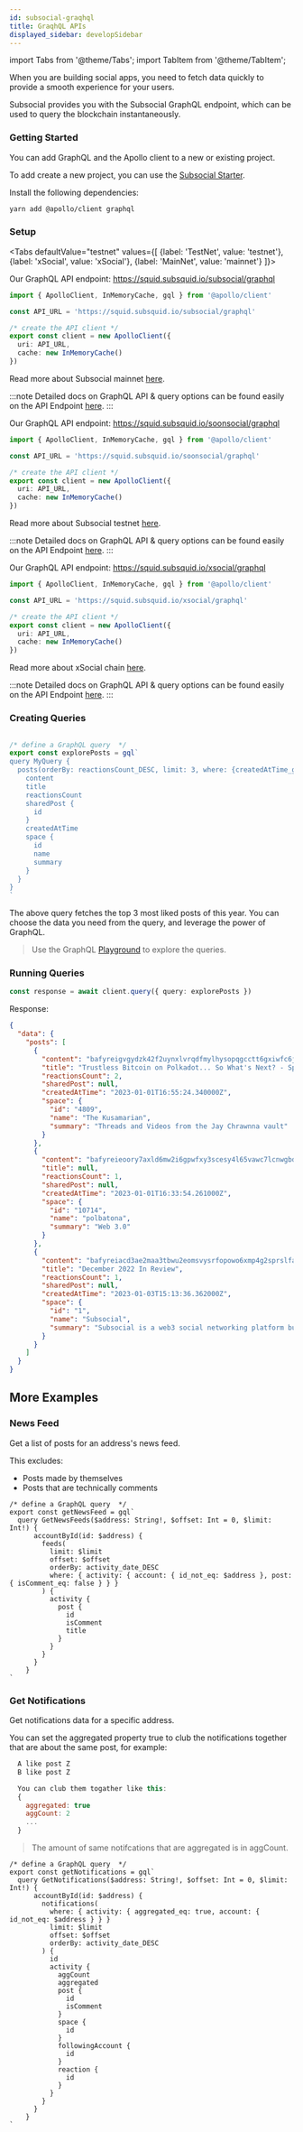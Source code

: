 ```yaml
---
id: subsocial-graqhql
title: GraqhQL APIs
displayed_sidebar: developSidebar
---
```


<head>
  <title>Configuring The GraphQL API client for Subsocial</title>
</head>

import Tabs from '@theme/Tabs';
import TabItem from '@theme/TabItem';

When you are building social apps, you need to fetch data quickly to provide a smooth experience for your users.

Subsocial provides you with the Subsocial GraphQL endpoint, which can be used to query the blockchain instantaneously.

### Getting Started

You can add GraphQL and the Apollo client to a new or existing project.

To add create a new project, you can use the [Subsocial Starter](/docs/develop/developer-quickstart).

Install the following dependencies:

```bash
yarn add @apollo/client graphql
```

### Setup


<Tabs
defaultValue="testnet"
values={[
{label: 'TestNet', value: 'testnet'},
{label: 'xSocial', value: 'xSocial'},
{label: 'MainNet', value: 'mainnet'}
]}>
<TabItem value="mainnet">

Our GraphQL API endpoint: 
https://squid.subsquid.io/subsocial/graphql

```ts
import { ApolloClient, InMemoryCache, gql } from '@apollo/client'

const API_URL = 'https://squid.subsquid.io/subsocial/graphql'

/* create the API client */
export const client = new ApolloClient({
  uri: API_URL,
  cache: new InMemoryCache()
})
```

Read more about Subsocial mainnet [here](/docs/develop/mainnet).

:::note
Detailed docs on GraphQL API & query options can be found easily on the API Endpoint [here](https://squid.subsquid.io/subsocial/graphql).
:::

  </TabItem>
  <TabItem value="testnet">

Our GraphQL API endpoint: 
https://squid.subsquid.io/soonsocial/graphql

```ts
import { ApolloClient, InMemoryCache, gql } from '@apollo/client'

const API_URL = 'https://squid.subsquid.io/soonsocial/graphql'

/* create the API client */
export const client = new ApolloClient({
  uri: API_URL,
  cache: new InMemoryCache()
})
```

Read more about Subsocial testnet [here](/docs/develop/testnet).

:::note
Detailed docs on GraphQL API & query options can be found easily on the API Endpoint [here](https://squid.subsquid.io/soonsocial/graphql).
:::

  </TabItem>
  <TabItem value="xSocial">

Our GraphQL API endpoint: 
https://squid.subsquid.io/xsocial/graphql

```ts
import { ApolloClient, InMemoryCache, gql } from '@apollo/client'

const API_URL = 'https://squid.subsquid.io/xsocial/graphql'

/* create the API client */
export const client = new ApolloClient({
  uri: API_URL,
  cache: new InMemoryCache()
})
```

Read more about xSocial chain [here](/docs/develop/xSocial).

:::note
Detailed docs on GraphQL API & query options can be found easily on the API Endpoint [here](https://squid.subsquid.io/xsocial/graphql).
:::

  </TabItem>
</Tabs>


### Creating Queries

```ts

/* define a GraphQL query  */
export const explorePosts = gql`
query MyQuery {
  posts(orderBy: reactionsCount_DESC, limit: 3, where: {createdAtTime_gt: "2023-01-01T00:00:00.000000Z"}) {
    content
    title
    reactionsCount
    sharedPost {
      id
    }
    createdAtTime
    space {
      id
      name
      summary
    }
  }
}
`
```

The above query fetches the top 3 most liked posts of this year. 
You can choose the data you need from the query, and leverage the power of GraphQL.

> Use the GraphQL [Playground](https://squid.subsquid.io/subsocial/graphql) to explore the queries. 


### Running Queries

```ts
const response = await client.query({ query: explorePosts })
```

Response:
```json
{
  "data": {
    "posts": [
      {
        "content": "bafyreigvgydzk42f2uynxlvrqdfmylhysopqgcctt6gxiwfc6jbmc5z73i",
        "title": "Trustless Bitcoin on Polkadot... So What's Next? - Space Monkeys 081",
        "reactionsCount": 2,
        "sharedPost": null,
        "createdAtTime": "2023-01-01T16:55:24.340000Z",
        "space": {
          "id": "4809",
          "name": "The Kusamarian",
          "summary": "Threads and Videos from the Jay Chrawnna vault"
        }
      },
      {
        "content": "bafyreieoory7axld6mw2i6gpwfxy3scesy4l65vawc7lcnwgbdsl6thbfy",
        "title": null,
        "reactionsCount": 1,
        "sharedPost": null,
        "createdAtTime": "2023-01-01T16:33:54.261000Z",
        "space": {
          "id": "10714",
          "name": "polbatona",
          "summary": "Web 3.0"
        }
      },
      {
        "content": "bafyreiacd3ae2maa3tbwu2eomsvysrfopowo6xmp4g2sprslfaapieayba",
        "title": "December 2022 In Review",
        "reactionsCount": 1,
        "sharedPost": null,
        "createdAtTime": "2023-01-03T15:13:36.362000Z",
        "space": {
          "id": "1",
          "name": "Subsocial",
          "summary": "Subsocial is a web3 social networking platform built to support the social apps of the future. These apps will feature built-in monetization methods and censorship resistance, where users own their content and social graphs.\n\nSubsocial is a one-of-a-kind in the Polkadot ecosystem, and designed..."
        }
      }
    ]
  }
}
```

## More Examples

### News Feed
Get a list of posts for an address's news feed.

This excludes: 
- Posts made by themselves
- Posts that are technically comments

```tsx
/* define a GraphQL query  */
export const getNewsFeed = gql`
  query GetNewsFeeds($address: String!, $offset: Int = 0, $limit: Int!) {
      accountById(id: $address) {
        feeds(
          limit: $limit
          offset: $offset
          orderBy: activity_date_DESC
          where: { activity: { account: { id_not_eq: $address }, post: { isComment_eq: false } } }
        ) {
          activity {
            post {
              id
              isComment
              title
            }
          }
        }
      }
    }
`
```

### Get Notifications
Get notifications data for a specific address.

You can set the aggregated property true to club the notifications together that are about the same post, for example: 
```js
  A like post Z
  B like post Z

  You can club them togather like this:
  {
    aggregated: true
    aggCount: 2
    ...
  }
```

> The amount of same notifcations that are aggregated is in aggCount.

```tsx
/* define a GraphQL query  */
export const getNotifications = gql`
  query GetNotifications($address: String!, $offset: Int = 0, $limit: Int!) {
      accountById(id: $address) {
        notifications(
          where: { activity: { aggregated_eq: true, account: { id_not_eq: $address } } }
          limit: $limit
          offset: $offset
          orderBy: activity_date_DESC
        ) {
          id
          activity {  
            aggCount
            aggregated
            post {
              id
              isComment
            }
            space {
              id
            }
            followingAccount {
              id
            }
            reaction {
              id
            }
          }
        }
      }
    }
`
```
